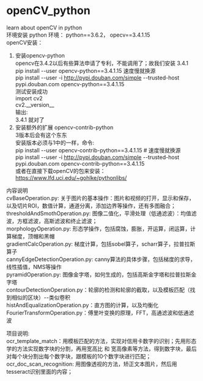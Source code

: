 # openCV_python
learn about openCV in python<br>
环境安装
python 环境： python\==3.6.2， opecv\==3.4.1.15<br>
openCV安装：<br>
1. 安装opencv-python<br>
    opencv在3.4.2以后有些算法申请了专利，不能调用了；故我们安装 3.4.1<br>
    pip install \--user opencv-python==3.4.1.15  速度慢就换源<br>
    pip install \--user -i http://pypi.douban.com/simple \--trusted-host pypi.douban.com opencv-python\==3.4.1.15<br>
    测试安装成功<br>
    import cv2<br>
    cv2.\_\_version\_\_<br>
    输出:<br>
    3.4.1  就对了<br>
2. 安装额外的扩展 opencv-contrib-python<br>
    3版本后会有这个东东<br>
    安装版本必须与1中的一样，命令:<br>
    pip install --user opencv-contrib-python==3.4.1.15 # 速度慢就换源<br>
    pip install --user -i http://pypi.douban.com/simple --trusted-host pypi.douban.com opencv-contrib-python==3.4.1.15<br>
或者在直接下载openCV的包来安装：https://www.lfd.uci.edu/~gohlke/pythonlibs/<br>


内容说明<br>
cvBaseOperation.py: 关于图片的基本操作：图片和视频的打开，显示和保存，以及切片ROI，数值计算，通道分离，添加边界等操作，还有多图融合；<br>
    thresholdAndSmothOperation.py: 图像二值化，平滑处理（低通滤波）：均值滤波，方框滤波，高斯滤波和终止滤波；<br>
    morphologyOperation.py: 形态学操作，包括腐蚀，膨胀，开运算，闭运算，计算梯度，顶帽和黑帽<br>
    gradientCalcOperation.py: 梯度计算，包括sobel算子，scharr算子，拉普拉斯算子<br>
    cannyEdgeDetectionOperation.py: canny算法的具体步骤，包括梯度的求导，线性插值，NMS等操作<br>
    pyramidOperation.py: 图像金字塔，如何生成的，包括高斯金字塔和拉普拉斯金字塔<br>
    contourDetectionOperation.py：轮廓的检测和轮廓的截取，以及模板匹配（找到相似的区块）--类似卷积<br>
    histAndEqualizationOperation.py：直方图的计算，以及均衡化<br>
    FourierTransformOperation.py：傅里叶变换的原理，FFT，高通滤波和低通滤波<br>


项目说明:<br>
    ocr_template_match：用模板匹配的方法，实现对信用卡数字的识别；先用形态学的方法实现数字块的分割，再用宽高比 和 宽高像素等方法，得到数字块，最后对每个块分割出每个数字块，跟模板的10个数字块进行匹配；<br>
    ocr_doc_scan_recognition: 用图像透视的方法，矫正文本图片，然后用tesseract识别里面的内容；<br>
